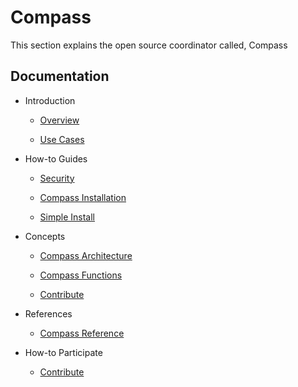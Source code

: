 # Compass

This section explains the open source coordinator called, Compass

## Documentation
- Introduction

    - [Overview](introduction/overview.md)
    
    - [Use Cases](introduction/usecases.md)

- How-to Guides

    - [Security](how-to-guides/security.md)
    
    - [Compass Installation](how-to-guides/Installation.md)

    - [Simple Install](how-to-guides/PrivateTangleInstallation.md)
  
- Concepts
    - [Compass Architecture](concepts/architecture.md)
    
    - [Compass Functions](concepts/compass-functions.md)
    
    - [Contribute](concepts/contribute.md)
- References
    - [Compass Reference](references/reference.md)

- How-to Participate 
    - [Contribute](knowledgebase/contribute.md)
